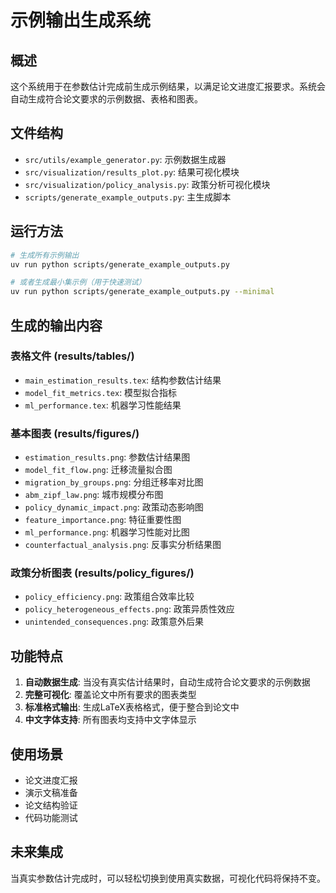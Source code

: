# 示例输出生成系统

## 概述
这个系统用于在参数估计完成前生成示例结果，以满足论文进度汇报要求。系统会自动生成符合论文要求的示例数据、表格和图表。

## 文件结构
- `src/utils/example_generator.py`: 示例数据生成器
- `src/visualization/results_plot.py`: 结果可视化模块
- `src/visualization/policy_analysis.py`: 政策分析可视化模块
- `scripts/generate_example_outputs.py`: 主生成脚本

## 运行方法
```bash
# 生成所有示例输出
uv run python scripts/generate_example_outputs.py

# 或者生成最小集示例（用于快速测试）
uv run python scripts/generate_example_outputs.py --minimal
```

## 生成的输出内容

### 表格文件 (results/tables/)
- `main_estimation_results.tex`: 结构参数估计结果
- `model_fit_metrics.tex`: 模型拟合指标
- `ml_performance.tex`: 机器学习性能结果

### 基本图表 (results/figures/)
- `estimation_results.png`: 参数估计结果图
- `model_fit_flow.png`: 迁移流量拟合图
- `migration_by_groups.png`: 分组迁移率对比图
- `abm_zipf_law.png`: 城市规模分布图
- `policy_dynamic_impact.png`: 政策动态影响图
- `feature_importance.png`: 特征重要性图
- `ml_performance.png`: 机器学习性能对比图
- `counterfactual_analysis.png`: 反事实分析结果图

### 政策分析图表 (results/policy_figures/)
- `policy_efficiency.png`: 政策组合效率比较
- `policy_heterogeneous_effects.png`: 政策异质性效应
- `unintended_consequences.png`: 政策意外后果

## 功能特点
1. **自动数据生成**: 当没有真实估计结果时，自动生成符合论文要求的示例数据
2. **完整可视化**: 覆盖论文中所有要求的图表类型
3. **标准格式输出**: 生成LaTeX表格格式，便于整合到论文中
4. **中文字体支持**: 所有图表均支持中文字体显示

## 使用场景
- 论文进度汇报
- 演示文稿准备
- 论文结构验证
- 代码功能测试

## 未来集成
当真实参数估计完成时，可以轻松切换到使用真实数据，可视化代码将保持不变。